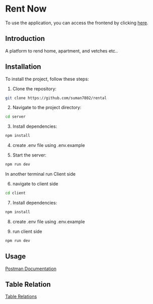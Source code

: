 # Rent Now

To use the application, you can access the frontend by clicking [here](https://rentaldev.vercel.app/).

## Introduction

A platform to rend home, apartment, and vetches etc..

## Installation

To install the project, follow these steps:

1. Clone the repository:

```bash
git clone https://github.com/suman7802/rental

```

2. Navigate to the project directory:

```bash
cd server
```

3. Install dependencies:

```bash
npm install
```

4. create .env file using .env.example

5. Start the server:

```bash
npm run dev
```

In another terminal run Client side

6. navigate to client side

```bash
cd client
```

7. Install dependencies:

```bash
npm install
```

8. create .env file using .env.example

9. run client side

```bash
npm run dev
```

## Usage

[Postman Documentation]()

## Table Relation

[Table Relations]()
